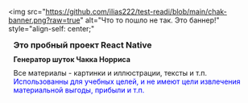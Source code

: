 <img src="https://github.com/ilias222/test-readi/blob/main/chak-banner.png?raw=true" 
alt="Что то пошло не так. Это баннер!"
style="align-self: center;"
>

<h3 
style="margin: 10px; align-self: center;"
>Это пробный проект React Native
</h3>
<h4
style="margin: 10px; align-self: center;"
>Генератор шуток Чакка Норриса
</h4>
<p
style="margin: 10px; align-self: center;"
>Все материалы - картинки и иллюстрации, тексты и т.п. 
<span
style="display: block; color: blue;"
>Использованны для учебных целей, и не имеют цели извлечения материальной выгоды, прибыли и т.п.</span>
</p>